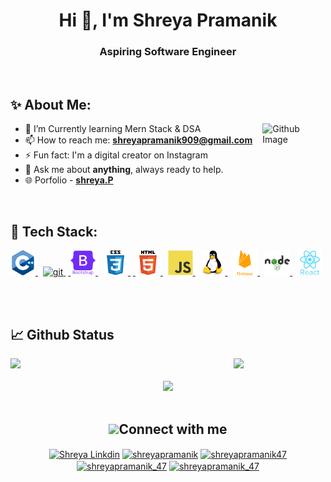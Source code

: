 <h1 align="center">Hi 👋, I'm Shreya Pramanik</h1>
<h3 align="center">Aspiring Software Engineer </h3>

<br/>

## ✨ About Me:

<img width="20%" align="right" alt="Github Image" src="https://media.giphy.com/media/iIGT8Y1rOYhBpdHh1C/giphy.gif" />

- 🌱 I’m Currently learning Mern Stack & DSA 
- 📫 How to reach me: **[shreyapramanik909@gmail.com](mailto:shreyapramanik@gmail.com?subject=[GitHub]%20)**
- ⚡ Fun fact: I'm a digital creator on Instagram
- 💬 Ask me about **anything**, always ready to help.
- 🌐 Porfolio - **[shreya.P](https://shreyapramanik47.github.io/Shreya-Pramanik-Portfolio/)**


<br/>

## 🚀 Tech Stack:

<p align="left">  <a href="https://www.w3schools.com/cpp/" target="_blank"> <img src="https://raw.githubusercontent.com/devicons/devicon/master/icons/cplusplus/cplusplus-original.svg" alt="cplusplus" width="40" height="40"/> </a>&nbsp <a href="https://git-scm.com/" target="_blank"> <img src="https://www.vectorlogo.zone/logos/git-scm/git-scm-icon.svg" alt="git" width="40" height="40"/> </a>&nbsp<a href="https://getbootstrap.com" target="_blank"> <img src="https://raw.githubusercontent.com/devicons/devicon/master/icons/bootstrap/bootstrap-plain-wordmark.svg" alt="bootstrap" width="40" height="40"/> </a>&nbsp <a href="https://www.w3schools.com/css/" target="_blank"> <img src="https://raw.githubusercontent.com/devicons/devicon/master/icons/css3/css3-original-wordmark.svg" alt="css3" width="40" height="40"/> </a> &nbsp<a href="https://www.w3.org/html/" target="_blank"> <img src="https://raw.githubusercontent.com/devicons/devicon/master/icons/html5/html5-original-wordmark.svg" alt="html5" width="40" height="40"/> </a>&nbsp <a href="https://developer.mozilla.org/en-US/docs/Web/JavaScript" target="_blank"> <img src="https://raw.githubusercontent.com/devicons/devicon/master/icons/javascript/javascript-original.svg" alt="javascript" width="40" height="40"/> </a>&nbsp <a href="https://www.linux.org/" target="_blank"> <img src="https://raw.githubusercontent.com/devicons/devicon/master/icons/linux/linux-original.svg" alt="linux" width="40" height="40"/> </a>&nbsp <a href="https://firebase.google.com/" target="_blank"> <img src="https://raw.githubusercontent.com/devicons/devicon/master/icons/firebase/firebase-plain-wordmark.svg" alt="firebase" width="40" height="40"/> </a>&nbsp <a href="https://nodejs.org" target="_blank"> <img src="https://raw.githubusercontent.com/devicons/devicon/master/icons/nodejs/nodejs-original-wordmark.svg" alt="nodejs" width="40" height="40"/> </a>&nbsp <a href="https://reactjs.org/" target="_blank"> <img src="https://raw.githubusercontent.com/devicons/devicon/master/icons/react/react-original-wordmark.svg" alt="react" width="40" height="40"/> </a> &nbsp</p>
</br>

## 📈 Github Status

</div> 

<div align="center">
  
  <img align="left" width="45%" src="https://github-readme-stats.vercel.app/api?username=ShreyaPramanik47&show_icons=true&theme=radical">


  <img  width="45%" src="http://github-readme-streak-stats.herokuapp.com?user=ShreyaPramanik47&date_format=M%20j%5B%2C%20Y%5D">
  
  <br>
 <br>
  
  <img  src="https://github-readme-stats.vercel.app/api/top-langs/?username=ShreyaPramanik47&layout=compact">
  
</div> 
</div>
<br>


<div align="center">

## <img src="https://github.com/TheDudeThatCode/TheDudeThatCode/blob/master/Assets/Handshake.gif" height="32px">Connect with me

<p align="center">
<a href="https://www.linkedin.com/in/shreya-pramanik-530366220" target="blank"><img align="center" src="https://raw.githubusercontent.com/rahuldkjain/github-profile-readme-generator/master/src/images/icons/Social/linked-in-alt.svg" alt="Shreya Linkdin" height="30" width="40" /></a>
<a href="https://leetcode.com/u/shreyapramanik/" target="blank"><img align="center" src="https://raw.githubusercontent.com/rahuldkjain/github-profile-readme-generator/master/src/images/icons/Social/leet-code.svg" alt="shreyapramanik" height="30" width="40" /></a>
<a href="https://www.geeksforgeeks.org/user/shreyapramanik47/" target="blank"><img align="center" src="https://raw.githubusercontent.com/rahuldkjain/github-profile-readme-generator/master/src/images/icons/Social/geeks-for-geeks.svg" alt="shreyapramanik47" height="30" width="40" /></a>
<a href="https://www.instagram.com/shreyapramanik47/" target="blank"><img align="center" src="https://raw.githubusercontent.com/rahuldkjain/github-profile-readme-generator/master/src/images/icons/Social/instagram.svg" alt="shreyapramanik_47" height="30" width="40" /></a>
<a href="https://github.com/ShreyaPramanik47" target="blank"><img align="center" src="https://raw.githubusercontent.com/rahuldkjain/github-profile-readme-generator/master/src/images/icons/Social/github.svg" alt="shreyapramanik_47" height="30" width="40" /></a>
</p>

<br/>

<!--## 📊 Metrics
<!--<div align="center">

<!--![Metrics](https://github.com/AP-XD/AP-XD/blob/main/github-metrics.svg)</div>

<br>
